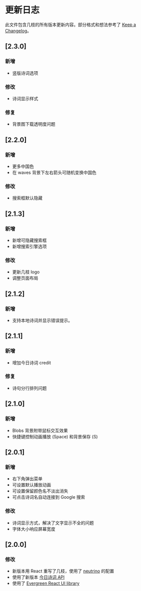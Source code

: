 # 更新日志

此文件包含几枝的所有版本更新内容。部分格式和想法参考了 [Keep a Changelog](https://keepachangelog.com/en/1.0.0/)。

## [2.3.0]

### 新增
- 竖版诗词选项

### 修改
- 诗词显示样式

### 修复
- 背景图下载透明度问题

## [2.2.0]

### 新增
- 更多中国色
- 在 waves 背景下左右箭头可随机变换中国色

### 修改
- 搜索框默认隐藏

## [2.1.3]

### 新增
- 新增可隐藏搜索框
- 新增搜索引擎选项

### 修改
- 更新几枝 logo
- 调整页面布局

## [2.1.2]

### 新增
- 支持本地诗词并显示错误提示。

## [2.1.1]

### 新增
- 增加今日诗词 credit

### 修复
- 诗句分行排列问题

## [2.1.0] 

### 新增
- Blobs 背景附带鼠标交互效果
- 快捷键控制动画播放 (Space) 和背景保存 (S)

## [2.0.1] 

### 新增
- 右下角弹出菜单
- 可设置默认播放动画
- 可设置保留颜色名不淡出消失
- 可点击诗词名自动连接到 Google 搜索

### 修改
- 诗词显示方式，解决了文字显示不全的问题
- 字体大小响应屏幕宽度

## [2.0.0]

### 修改
- 新版本用 React 重写了几枝，使用了 [neutrino](https://neutrinojs.org/packages/react/) 的配置
- 使用了新版本 [今日诗词 API](https://www.jinrishici.com/)
- 使用了 [Evergreen React UI library](https://evergreen.segment.com/)  